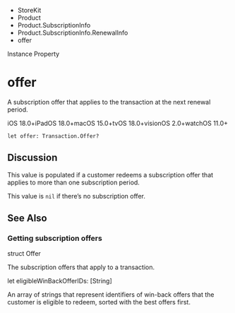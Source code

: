 

- StoreKit
- Product
- Product.SubscriptionInfo
- Product.SubscriptionInfo.RenewalInfo
-  offer 

Instance Property

# offer

A subscription offer that applies to the transaction at the next renewal period.

iOS 18.0+iPadOS 18.0+macOS 15.0+tvOS 18.0+visionOS 2.0+watchOS 11.0+

``` source
let offer: Transaction.Offer?
```

## Discussion

This value is populated if a customer redeems a subscription offer that applies to more than one subscription period.

This value is `nil` if there’s no subscription offer.

## See Also

### Getting subscription offers

struct Offer

The subscription offers that apply to a transaction.

let eligibleWinBackOfferIDs: [String]

An array of strings that represent identifiers of win-back offers that the customer is eligible to redeem, sorted with the best offers first.

